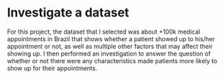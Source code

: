 # Investigate a dataset
For this project, the dataset that I selected was about +100k medical appointments in Brazil that shows whether a patient showed up to his/her appointment or not, as well as multiple other factors that may affect their showing up. I then performed an investigation to answer the question of whether or not there were any characteristics made patients more likely to show up for their appointments. 
